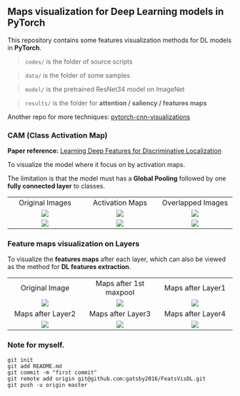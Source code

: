 ## Maps visualization for Deep Learning models in **PyTorch**

This repository contains some features visualization methods for DL models in **PyTorch**.

> `codes/` is the folder of source scripts

> `data/` is the folder of some samples

> `model/` is the pretrained ResNet34 model on ImageNet

> `results/` is the folder for **attention / saliency / features maps**

Another repo for more techniques: [pytorch-cnn-visualizations](https://github.com/utkuozbulak/pytorch-cnn-visualizations)


### CAM (Class Activation Map)

**Paper reference:** [Learning Deep Features for Discriminative Localization](https://arxiv.org/abs/1512.04150)

To visualize the model where it focus on by activation maps.

The limitation is that the model must has a **Global Pooling** followed by one **fully connected layer** to classes.

<table border=0 width="50px" >
	<tbody> 
    <tr>		<td width="30%" align="center"> Original Images </td>
			<td width="30%" align="center"> Activation Maps </td>
			<td width="30%" align="center"> Overlapped Images </td>
		</tr>
		<tr>
			<td width="30%" align="center"> <img src="https://github.com/gatsby2016/FeatsVisDL/blob/master/data/plane.jpeg"> </td>
			<td width="30%" align="center"> <img src="https://github.com/gatsby2016/FeatsVisDL/blob/master/results/CAM/plane_404_CAM.png"> </td>
			<td width="30%" align="center"> <img src="https://github.com/gatsby2016/FeatsVisDL/blob/master/results/CAM/plane_404_overlap.png"> </td>
		</tr>
		<tr>
			<td width="30%" align="center"> <img src="https://github.com/gatsby2016/FeatsVisDL/blob/master/data/rugbyball.jpg"> </td>
			<td width="30%" align="center"> <img src="https://github.com/gatsby2016/FeatsVisDL/blob/master/results/CAM/rugbyball_768_CAM.png"> </td>
			<td width="30%" align="center"> <img src="https://github.com/gatsby2016/FeatsVisDL/blob/master/results/CAM/rugbyball_768_overlap.png"> </td>
		</tr>
	</tbody>
</table>


### Feature maps visualization on Layers

To visualize the **features maps** after each layer, which can also be viewed as the method for **DL features extraction**.

<table border=0 width="50px" >
	<tbody> 
    <tr>		<td width="30%" align="center"> Original Image </td>
			<td width="30%" align="center"> Maps after 1st maxpool </td>
			<td width="30%" align="center"> Maps after Layer1</td>
		</tr>
		<tr>
			<td width="30%" align="center"> <img src="https://github.com/gatsby2016/FeatsVisDL/blob/master/data/ball.jpg"> </td>
			<td width="30%" align="center"> <img src="https://github.com/gatsby2016/FeatsVisDL/blob/master/results/featsmapVis/ball/gif/maxpool.gif"> </td>
			<td width="30%" align="center"> <img src="https://github.com/gatsby2016/FeatsVisDL/blob/master/results/featsmapVis/ball/gif/layer1.gif"> </td>
		</tr>
    <tr>		<td width="30%" align="center"> Maps after Layer2 </td>
			<td width="30%" align="center"> Maps after Layer3 </td>
			<td width="30%" align="center"> Maps after Layer4 </td>
		</tr>
		<tr>
			<td width="30%" align="center"> <img src="https://github.com/gatsby2016/FeatsVisDL/blob/master/results/featsmapVis/ball/gif/layer2.gif"> </td>
			<td width="30%" align="center"> <img src="https://github.com/gatsby2016/FeatsVisDL/blob/master/results/featsmapVis/ball/gif/layer3.gif"> </td>
			<td width="30%" align="center"> <img src="https://github.com/gatsby2016/FeatsVisDL/blob/master/results/featsmapVis/ball/gif/layer4.gif"> </td>
		</tr>
	</tbody>
</table>





### Note for myself.
```
git init
git add README.md
git commit -m "first commit"
git remote add origin git@github.com:gatsby2016/FeatsVisDL.git
git push -u origin master
```
